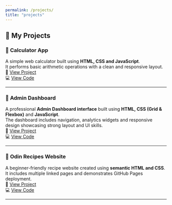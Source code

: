 ```yaml
---
permalink: /projects/
title: "projects"
---
```


## 🚀 **My Projects**

### 🧮 **Calculator App**
A simple web calculator built using **HTML, CSS and JavaScript**.  
It performs basic arithmetic operations with a clean and responsive layout.  
🔗 [View Project](https://evelynemunguti.github.io/Calculator/)  
💻 [View Code](https://github.com/Evelynemunguti/Calculator)

---

### 🧩 **Admin Dashboard**
A professional **Admin Dashboard interface** built using **HTML, CSS (Grid & Flexbox)** and **JavaScript**.  
The dashboard includes navigation, analytics widgets and responsive design showcasing strong layout and UI skills.  
🔗 [View Project](https://evelynemunguti.github.io/Admin-Dashboard/)  
💻 [View Code](https://github.com/Evelynemunguti/Admin-Dashboard)

---

### 🧁 **Odin Recipes Website**
A beginner-friendly recipe website created using **semantic HTML and CSS**.  
It includes multiple linked pages and demonstrates GitHub Pages deployment.  
🔗 [View Project](https://evelynemunguti.github.io/odin-recipes/)  
💻 [View Code](https://github.com/Evelynemunguti/odin-recipes)

---
